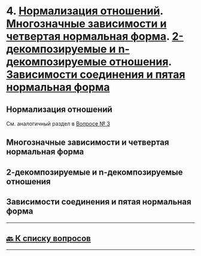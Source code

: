 # 4. [Нормализация отношений](). [Многозначные зависимости и четвертая нормальная форма](). [2-декомпозируемые и n-декомпозируемые отношения](). [Зависимости соединения и пятая нормальная форма]()

## Нормализация отношений

См. аналогичный раздел в [Вопросе № 3](03.md#нормализация-отношений)

## Многозначные зависимости и четвертая нормальная форма

## 2-декомпозируемые и n-декомпозируемые отношения

## Зависимости соединения и пятая нормальная форма

---

## [:back: **К списку вопросов**](../README.md)

---

